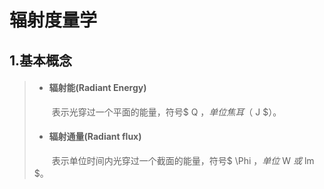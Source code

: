 # 辐射度量学

## 1.基本概念
> + #### 辐射能(Radiant Energy)
> &emsp;&emsp;表示光穿过一个平面的能量，符号$ Q $，单位焦耳（$ J $）。
> + #### 辐射通量(Radiant flux)
> &emsp;&emsp;表示单位时间内光穿过一个截面的能量，符号$ \Phi $，单位$ W $或$ lm $。
